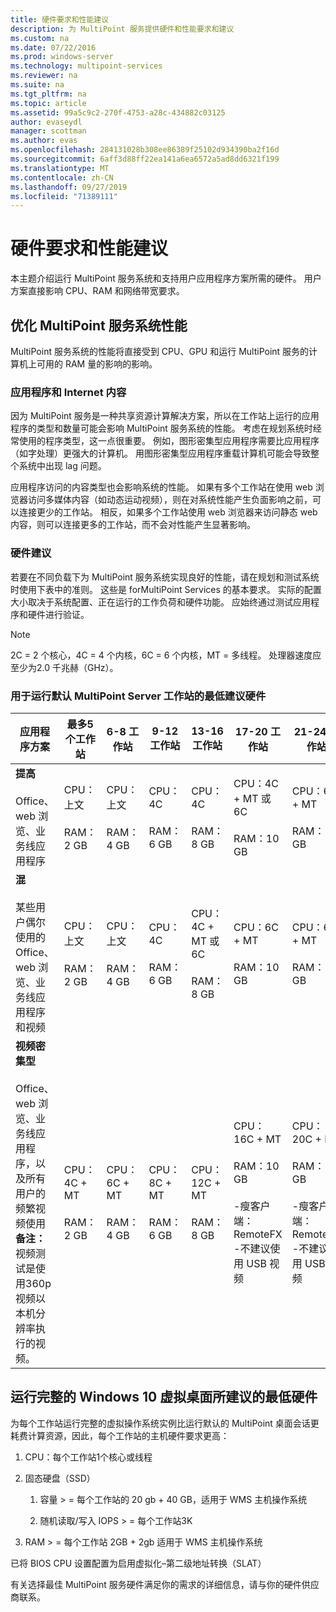 ```yaml
---
title: 硬件要求和性能建议
description: 为 MultiPoint 服务提供硬件和性能要求和建议
ms.custom: na
ms.date: 07/22/2016
ms.prod: windows-server
ms.technology: multipoint-services
ms.reviewer: na
ms.suite: na
ms.tgt_pltfrm: na
ms.topic: article
ms.assetid: 99a5c9c2-270f-4753-a28c-434882c03125
author: evaseydl
manager: scottman
ms.author: evas
ms.openlocfilehash: 284131028b308ee86389f25102d934390ba2f16d
ms.sourcegitcommit: 6aff3d88ff22ea141a6ea6572a5ad8dd6321f199
ms.translationtype: MT
ms.contentlocale: zh-CN
ms.lasthandoff: 09/27/2019
ms.locfileid: "71389111"
---
```

# <a name="hardware-requirements-and-performance-recommendations"></a>硬件要求和性能建议
本主题介绍运行 MultiPoint 服务系统和支持用户应用程序方案所需的硬件。 用户方案直接影响 CPU、RAM 和网络带宽要求。  

## <a name="optimize-multipoint-services-system-performance"></a>优化 MultiPoint 服务系统性能  
MultiPoint 服务系统的性能将直接受到 CPU、GPU 和运行 MultiPoint 服务的计算机上可用的 RAM 量的影响的影响。  
  
### <a name="applications-and-internet-content"></a>应用程序和 Internet 内容  
因为 MultiPoint 服务是一种共享资源计算解决方案，所以在工作站上运行的应用程序的类型和数量可能会影响 MultiPoint 服务系统的性能。 考虑在规划系统时经常使用的程序类型，这一点很重要。 例如，图形密集型应用程序需要比应用程序（如字处理）更强大的计算机。 用图形密集型应用程序重载计算机可能会导致整个系统中出现 lag 问题。  
  
应用程序访问的内容类型也会影响系统的性能。 如果有多个工作站在使用 web 浏览器访问多媒体内容（如动态运动视频），则在对系统性能产生负面影响之前，可以连接更少的工作站。 相反，如果多个工作站使用 web 浏览器来访问静态 web 内容，则可以连接更多的工作站，而不会对性能产生显著影响。  
  
### <a name="hardware-recommendations"></a>硬件建议  
若要在不同负载下为 MultiPoint 服务系统实现良好的性能，请在规划和测试系统时使用下表中的准则。 这些是 forMultiPoint Services 的基本要求。 实际的配置大小取决于系统配置、正在运行的工作负荷和硬件功能。 应始终通过测试应用程序和硬件进行验证。  
  
> [!NOTE]  
> 2C = 2 个核心，4C = 4 个内核，6C = 6 个内核，MT = 多线程。 处理器速度应至少为2.0 千兆赫（GHz）。  
  
### <a name="minimum-recommended-hardware-for-running-default-multipoint-server-stations"></a>用于运行默认 MultiPoint Server 工作站的最低建议硬件  
  
|应用程序方案|最多5个工作站|6-8 工作站|9-12 工作站|13-16 工作站|17-20 工作站|21-24 工作站|  
|------------------------|----------------------|-------------------|------------------|-------------------|-------------------|-----------------|  
|**提高**<br /><br />Office、web 浏览、业务线应用程序|CPU：上文<br /><br />RAM：2 GB|CPU：上文<br /><br />RAM：4 GB|CPU：4C<br /><br />RAM：6 GB|CPU：4C<br /><br />RAM：8 GB|CPU：4C + MT 或6C<br /><br />RAM：10 GB| CPU：6C + MT<br /><br />RAM：12 GB|
|**混**<br /><br />某些用户偶尔使用的 Office、web 浏览、业务线应用程序和视频|CPU：上文<br /><br />RAM：2 GB|CPU：上文<br /><br />RAM：4 GB|CPU：4C<br /><br />RAM：6 GB|CPU：4C + MT 或6C<br /><br />RAM：8 GB|CPU：6C + MT<br /><br />RAM：10 GB| CPU：6C + MT<br /><br />RAM：12 GB| 
|**视频密集型**<br /><br />Office、web 浏览、业务线应用程序，以及所有用户的频繁视频使用**备注：** 视频测试是使用360p 视频以本机分辨率执行的视频。|CPU：4C + MT<br /><br />RAM：2 GB|CPU：6C + MT<br /><br />RAM：4 GB|CPU：8C + MT<br /><br />RAM：6 GB|CPU：12C + MT<br /><br />RAM：8 GB|CPU：16C + MT<br /><br />RAM：10 GB<br /><br />-瘦客户端：RemoteFX<br />-不建议使用 USB 视频| CPU：20C + MT<br /><br />RAM：12 GB<br /><br />-瘦客户端：RemoteFX<br />-不建议使用 USB 视频|   
  
## <a name="minimum-recommended-hardware-for-running-full-windows-10-virtual-desktops"></a>运行完整的 Windows 10 虚拟桌面所建议的最低硬件  
为每个工作站运行完整的虚拟操作系统实例比运行默认的 MultiPoint 桌面会话更耗费计算资源，因此，每个工作站的主机硬件要求更高：  
  
1.  CPU：每个工作站1个核心或线程  
  
2.  固态硬盘（SSD）  
  
    1.  容量 > = 每个工作站的 20 gb + 40 GB，适用于 WMS 主机操作系统  
  
    2.  随机读取/写入 IOPS > = 每个工作站3K  
  
3.  RAM > = 每个工作站 2GB + 2gb 适用于 WMS 主机操作系统  
  
已将 BIOS CPU 设置配置为启用虚拟化–第二级地址转换（SLAT）  
  
有关选择最佳 MultiPoint 服务硬件满足你的需求的详细信息，请与你的硬件供应商联系。  